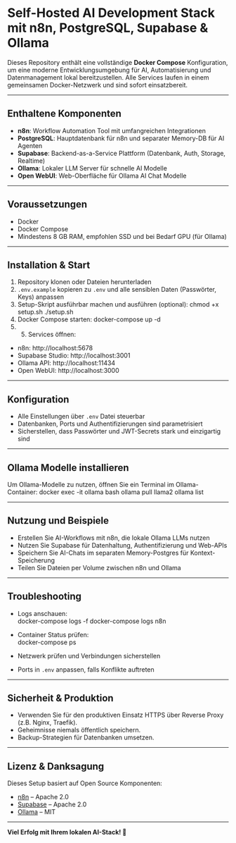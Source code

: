 # Self-Hosted AI Development Stack mit n8n, PostgreSQL, Supabase & Ollama

Dieses Repository enthält eine vollständige **Docker Compose** Konfiguration, um eine moderne Entwicklungsumgebung für AI, Automatisierung und Datenmanagement lokal bereitzustellen. Alle Services laufen in einem gemeinsamen Docker-Netzwerk und sind sofort einsatzbereit.

---

## Enthaltene Komponenten

- **n8n**: Workflow Automation Tool mit umfangreichen Integrationen  
- **PostgreSQL**: Hauptdatenbank für n8n und separater Memory-DB für AI Agenten  
- **Supabase**: Backend-as-a-Service Plattform (Datenbank, Auth, Storage, Realtime)  
- **Ollama**: Lokaler LLM Server für schnelle AI Modelle  
- **Open WebUI**: Web-Oberfläche für Ollama AI Chat Modelle  

---

## Voraussetzungen

- Docker 
- Docker Compose 
- Mindestens 8 GB RAM, empfohlen SSD und bei Bedarf GPU (für Ollama)  

---

## Installation & Start

1. Repository klonen oder Dateien herunterladen  
2. `.env.example` kopieren zu `.env` und alle sensiblen Daten (Passwörter, Keys) anpassen  
3. Setup-Skript ausführbar machen und ausführen (optional): chmod +x setup.sh ./setup.sh
4. Docker Compose starten: docker-compose up -d
5. 5. Services öffnen:
- n8n: http://localhost:5678  
- Supabase Studio: http://localhost:3001  
- Ollama API: http://localhost:11434  
- Open WebUI: http://localhost:3000  

---

## Konfiguration

- Alle Einstellungen über `.env` Datei steuerbar  
- Datenbanken, Ports und Authentifizierungen sind parametrisiert  
- Sicherstellen, dass Passwörter und JWT-Secrets stark und einzigartig sind  

---

## Ollama Modelle installieren

Um Ollama-Modelle zu nutzen, öffnen Sie ein Terminal im Ollama-Container:
docker exec -it ollama bash
ollama pull llama2
ollama list

---

## Nutzung und Beispiele

- Erstellen Sie AI-Workflows mit n8n, die lokale Ollama LLMs nutzen  
- Nutzen Sie Supabase für Datenhaltung, Authentifizierung und Web-APIs  
- Speichern Sie AI-Chats im separaten Memory-Postgres für Kontext-Speicherung  
- Teilen Sie Dateien per Volume zwischen n8n und Ollama  

---

## Troubleshooting

- Logs anschauen:  
docker-compose logs -f
docker-compose logs n8n

- Container Status prüfen:  
docker-compose ps

- Netzwerk prüfen und Verbindungen sicherstellen  
- Ports in `.env` anpassen, falls Konflikte auftreten  

---

## Sicherheit & Produktion

- Verwenden Sie für den produktiven Einsatz HTTPS über Reverse Proxy (z.B. Nginx, Traefik).  
- Geheimnisse niemals öffentlich speichern.  
- Backup-Strategien für Datenbanken umsetzen.  

---

## Lizenz & Danksagung

Dieses Setup basiert auf Open Source Komponenten:

- [n8n](https://github.com/n8n-io/n8n) – Apache 2.0  
- [Supabase](https://github.com/supabase/supabase) – Apache 2.0  
- [Ollama](https://github.com/ollama/ollama) – MIT  

---

**Viel Erfolg mit Ihrem lokalen AI-Stack! 🚀**
